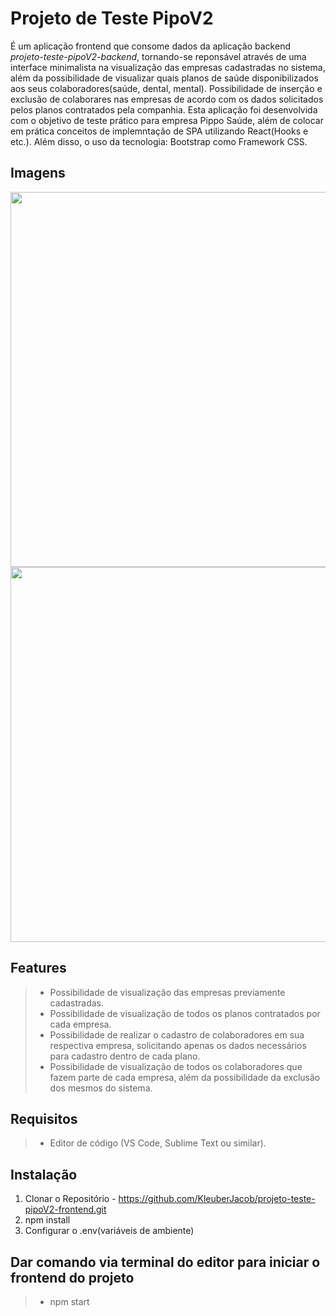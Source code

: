 # Projeto de Teste PipoV2

<p>É um aplicação frontend que consome dados da aplicação backend <i>projeto-teste-pipoV2-backend</i>, tornando-se reponsável através de uma interface minimalista na visualização das empresas cadastradas no sistema, além da possibilidade de visualizar quais planos de saúde disponibilizados aos seus colaboradores(saúde, dental, mental). Possibilidade de inserção e exclusão de colaborares nas empresas de acordo com os dados solicitados pelos planos contratados pela companhia. Esta aplicação foi desenvolvida com o objetivo de teste prático para empresa Pippo Saúde, além de colocar em prática conceitos de implemntação de SPA utilizando React(Hooks e etc.). Além disso, o uso da tecnologia: Bootstrap como Framework CSS.</p>

## Imagens
<div align="center">
    <img src="https://user-images.githubusercontent.com/55764961/160433252-095bcca2-1c40-4e33-bd77-115e09a6ae56.png" width="600px"/>
</div>

<div align="center">
    <img src="https://user-images.githubusercontent.com/55764961/160433252-095bcca2-1c40-4e33-bd77-115e09a6ae56.png" width="600px"/>
</div>


## Features
>* Possibilidade de visualização das empresas previamente cadastradas. 
>* Possibilidade de visualização de todos os planos contratados por cada empresa.
>* Possibilidade de realizar o cadastro de colaboradores em sua respectiva empresa, solicitando apenas os dados necessários para cadastro dentro de cada plano.
>* Possibilidade de visualização de todos os colaboradores que fazem parte de cada empresa, além da possibilidade da exclusão dos mesmos do sistema.

## Requisitos
>*  Editor de código (VS Code, Sublime Text ou similar).

## Instalação
1. Clonar o Repositório - https://github.com/KleuberJacob/projeto-teste-pipoV2-frontend.git
2. npm install 
3. Configurar o .env(variáveis de ambiente) 

## Dar comando via terminal do editor para iniciar o frontend do projeto
>* npm start




